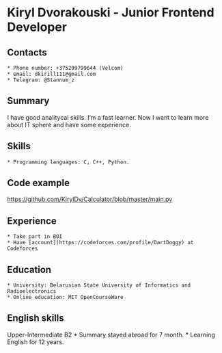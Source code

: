 # Kiryl Dvorakouski - Junior Frontend Developer

## Contacts
	* Phone number: +375299799644 (Velcom)
	* email: dkirill111@gmail.com
	* Telegram: @Stannum_z

## Summary
 I have good analitycal skills. I’m a fast learner. Now I want to learn more about IT sphere and have some experience.

## Skills
	* Programming languages: C, C++, Python.
 
## Code example
 https://github.com/KirylDv/Calculator/blob/master/main.py

## Experience
	* Take part in BOI
	* Have [account](https://codeforces.com/profile/DartDoggy) at Codeforces

## Education 
	* University: Belarusian State University of Informatics and Radioelectronics
	* Online education: MIT OpenCourseWare

## English skills
 Upper-Intermediate B2
	* Summary stayed abroad for 7 month.
	* Learning English for 12 years.